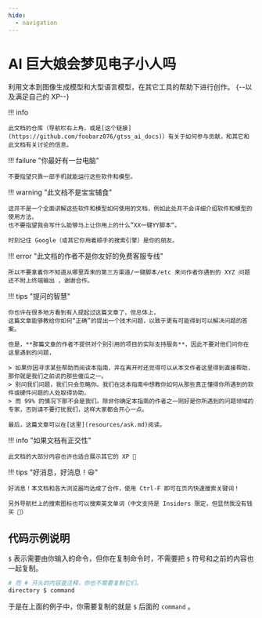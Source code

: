 ```yaml
---
hide:
  - navigation
---
```


# AI 巨大娘会梦见电子小人吗

利用文本到图像生成模型和大型语言模型，在其它工具的帮助下进行创作。 {--以及满足自己的 XP--}

!!! info 

    此文档的仓库（导航栏右上角，或是[这个链接](https://github.com/foobarz076/gtss_ai_docs)）有关于如何参与贡献，和其它和此文档有关讨论的信息。

!!! failure "你最好有一台电脑"

    不要指望只靠一部手机就能运行这些软件和模型。

!!! warning "此文档不是宝宝辅食"

    这并不是一个全面讲解这些软件和模型如何使用的文档，例如此处并不会详细介绍软件和模型的使用方法，
    也不要指望我会写什么能够马上让你用上的什么”XX一键YY脚本“。

    时刻记住 Google（或其它你用着顺手的搜索引擎）是你的朋友。


!!! error "此文档的作者不是你友好的免费客服专线"

    所以不要拿着你不知道从哪里弄来的第三方渠道/一键脚本/etc 来问作者你遇到的 XYZ 问题还不附上终端输出 ，谢谢合作。

!!! tips "提问的智慧"

    你也许在很多地方看到有人提起过这篇文章了，但总体上，
    这篇文章能够教给你如何“正确”的提出一个技术问题，以致于更有可能得到可以解决问题的答案。

    但是，**那篇文章的作者不提供对个别引用的项目的实际支持服务**，因此不要对他们问你在这里遇到的问题，

    > 如果你因寻求某些帮助而阅读本指南，并在离开时还觉得可以从本文作者这里得到直接帮助，那你就是我们之前说的那些傻瓜之一。
    > 别问我们问题，我们只会忽略你。我们在这本指南中想教你如何从那些真正懂得你所遇到的软件或硬件问题的人处取得协助，
    > 而 99% 的情况下那不会是我们。除非你确定本指南的作者之一刚好是你所遇到的问题领域的专家，否则请不要打扰我们，这样大家都会开心一点。

    最后，这篇文章可以在[这里](resources/ask.md)阅读。

!!! info "如果文档有正交性"

    此文档的大部分内容也许也适合展示其它的 XP 🙂


!!! tips "好消息，好消息！😃"

    好消息！本文档和各大浏览器均达成了合作，使用 Ctrl-F 即可在页内快速搜索关键词！

    另外导航栏上的搜索图标也可以搜索英文单词（中文支持是 Insiders 限定，但显然我没有钱买 🥲）

## 代码示例说明

`$` 表示需要由你输入的命令，但你在复制命令时，不需要把 `$` 符号和之前的内容也一起复制。 
```bash
# 而 # 开头的内容是注释，你也不需要复制它们。
directory $ command
```

于是在上面的例子中，你需要复制的就是 `$` 后面的 `command` 。
